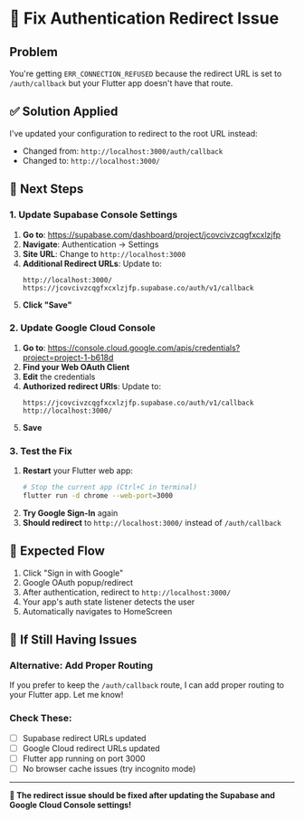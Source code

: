 # 🔧 Fix Authentication Redirect Issue

## Problem

You're getting `ERR_CONNECTION_REFUSED` because the redirect URL is set to `/auth/callback` but your Flutter app doesn't have that route.

## ✅ Solution Applied

I've updated your configuration to redirect to the root URL instead:

- Changed from: `http://localhost:3000/auth/callback`
- Changed to: `http://localhost:3000/`

## 🚀 Next Steps

### 1. Update Supabase Console Settings

1. **Go to**: https://supabase.com/dashboard/project/jcovcivzcqgfxcxlzjfp
2. **Navigate**: Authentication → Settings
3. **Site URL**: Change to `http://localhost:3000`
4. **Additional Redirect URLs**: Update to:
   ```
   http://localhost:3000/
   https://jcovcivzcqgfxcxlzjfp.supabase.co/auth/v1/callback
   ```
5. **Click "Save"**

### 2. Update Google Cloud Console

1. **Go to**: https://console.cloud.google.com/apis/credentials?project=project-1-b618d
2. **Find your Web OAuth Client**
3. **Edit** the credentials
4. **Authorized redirect URIs**: Update to:
   ```
   https://jcovcivzcqgfxcxlzjfp.supabase.co/auth/v1/callback
   http://localhost:3000/
   ```
5. **Save**

### 3. Test the Fix

1. **Restart** your Flutter web app:
   ```bash
   # Stop the current app (Ctrl+C in terminal)
   flutter run -d chrome --web-port=3000
   ```
2. **Try Google Sign-In** again
3. **Should redirect** to `http://localhost:3000/` instead of `/auth/callback`

## 🎯 Expected Flow

1. Click "Sign in with Google"
2. Google OAuth popup/redirect
3. After authentication, redirect to `http://localhost:3000/`
4. Your app's auth state listener detects the user
5. Automatically navigates to HomeScreen

## 🚨 If Still Having Issues

### Alternative: Add Proper Routing

If you prefer to keep the `/auth/callback` route, I can add proper routing to your Flutter app. Let me know!

### Check These:

- [ ] Supabase redirect URLs updated
- [ ] Google Cloud redirect URLs updated
- [ ] Flutter app running on port 3000
- [ ] No browser cache issues (try incognito mode)

---

**🎯 The redirect issue should be fixed after updating the Supabase and Google Cloud Console settings!**
